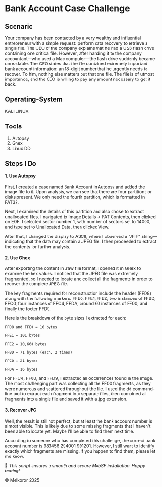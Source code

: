 # Bank Account Case Challenge

## Scenario

Your company has been contacted by a very wealthy and influential entrepreneur with a simple request: perform data recovery to retrieve a single file. The CEO of the company explains that he had a USB flash drive containing one critical file. However, after handing it to the company accountant—who used a Mac computer—the flash drive suddenly became unreadable. The CEO states that the file contained extremely important bank account information: an 18-digit number that he urgently needs to recover. To him, nothing else matters but that one file. The file is of utmost importance, and the CEO is willing to pay any amount necessary to get it back.

## Operating-System

KALI LINUX

## Tools

1. Autopsy 
2. Ghex
3. Linux DD

## Steps I Do

#### 1. Use Autopsy
First, I created a case named Bank Account in Autopsy and added the image file to it. Upon analysis, we can see that there are four partitions or disks present. We only need the fourth partition, which is formatted in FAT32.

Next, I examined the details of this partition and also chose to extract unallocated files. I navigated to Image Details → FAT Contents, then clicked on EOF. I selected sector number 1, with number of sectors set to 14000, and type set to Unallocated Data, then clicked View.

After that, I changed the display to ASCII, where I observed a "JFIF" string—indicating that the data may contain a JPEG file. I then proceeded to extract the contents for further analysis.

#### 2. Use Ghex
After exporting the content in .raw file format, I opened it in GHex to examine the hex values. I noticed that the JPEG file was extremely fragmented, so I needed to locate and collect all the fragments in order to recover the complete JPEG file.

The key fragments required for reconstruction include the header (FFD8) along with the following markers: FFE0, FFE1, FFE2, two instances of FFBD, FFC0, four instances of FFC4, FFDA, around 60 instances of FF00, and finally the footer FFD9.

Here is the breakdown of the byte sizes I extracted for each:

    FFD8 and FFE0 = 16 bytes

    FFE1 = 101 bytes

    FFE2 = 10,668 bytes

    FFBD = 71 bytes (each, 2 times)

    FFC0 = 21 bytes

    FFDA = 16 bytes

For FFC4, FF00, and FFD9, I extracted all occurrences found in the image.
The most challenging part was collecting all the FF00 fragments, as they were numerous and scattered throughout the file. I used the dd command-line tool to extract each fragment into separate files, then combined all fragments into a single file and saved it with a .jpg extension.

#### 3. Recover JPG
Well, the result is still not perfect, but at least the bank account number is almost visible. This is likely due to some missing fragments that I haven't been able to locate yet. Maybe I’ll be able to find them next time.

According to someone who has completed this challenge, the correct bank account number is 983456 294001 991201. However, I still want to identify exactly which fragments are missing. If you happen to find them, please let me know.

🎯 *This script ensures a smooth and secure MobSF installation. Happy testing!*

© Melkorxr 2025
